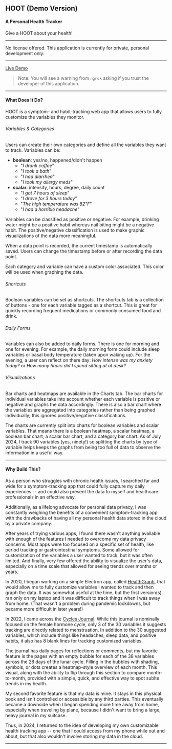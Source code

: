 ## HOOT (Demo Version)
#### A Personal Health Tracker

Give a HOOT about your health!

-----

No license offered. This application is currently for private, personal development only.

-----

[Live Demo](https://new-sterling-dodo.ngrok-free.app/)

> Note: You will see a warning from `ngrok` asking if you trust the developer of this application.

-----

#### What Does It Do?

HOOT is a symptom- and habit-tracking web app that allows users to fully customize the variables they monitor.

###### Variables & Categories

Users can create their own categories and define all the variables they want to track. Variables can be:

- **boolean**: yes/no, happened/didn't happen
	- "*I drank coffee*"
	- "*I took a bath*"
	- "*I had diarrhea*"
	- "*I took my allergy meds*"
- **scalar**: intensity, hours, degree, daily count
	- "*I got 7 hours of sleep*"
	- "*I drove for 3 hours today*"
	- "*The high temperature was 82℉*"
	- "*I had a horrible headache*"

Variables can be classified as positive or negative. For example, drinking water might be a positive habit whereas nail biting might be a negative habit. The positive/negative classification is used to make graphic visualizations of the data more meaningful.

When a data point is recorded, the current timestamp is automatically saved. Users can change the timestamp before or after recording the data point.

Each category and variable can have a custom color associated. This color will be used when graphing the data.

###### Shortcuts

Boolean variables can be set as shortcuts. The shortcuts tab is a collection of buttons - one for each variable tagged as a shortcut. This is great for quickly recording frequent medications or commonly consumed food and drink.

###### Daily Forms

Variables can also be added to daily forms. There is one for morning and one for evening. For example, the daily morning form could include sleep variables or basal body temperature (taken upon waking up). For the evening, a user can reflect on there day: *How intense was my anxiety today?* or *How many hours did I spend sitting at at desk?*

###### Visualizations

Bar charts and heatmaps are available in the Charts tab. The bar charts for individual variables take into account whether each variable is positive or negative and graphs the data accordingly. There is also a bar chart where the variables are aggregated into categories rather than being graphed individually; this ignores positive/negative classifications.

The charts are currently split into charts for boolean variables and scalar variables. That means there is a boolean heatmap, a scalar heatmap, a boolean bar chart, a scalar bar chart, and a category bar chart. As of July 2024, I track 90 variables (yes, ninety!) so splitting the charts by type of variable helps keeps the graphs from being too full of data to observe the information in a useful way.

-----

#### Why Build This?

As a person who struggles with chronic health issues, I searched far and wide for a symptom-tracking app that could fully capture my daily experiences -- and could also present the data to myself and healthcare professionals in an effective way.

Additionally, as a lifelong advocate for personal data privacy, I was constantly weighing the benefits of a convenient symptom-tracking app with the drawbacks of having all my personal health data stored in the cloud by a private company.

After years of trying various apps, I found there wasn't anything available with enough of the features I needed to overcome my data privacy concerns. Most apps were too focused on a specific set of health, like period tracking or gastrointestinal symptoms. Some allowed for customization of the variables a user wanted to track, but it was often limited. And finally, very few offered the ability to visualize the user's data, especially on a time scale that allowed for seeing trends over months or years.

In 2020, I began working on a simple Electron app, called [HealthGraph](), that would allow me to fully customize variables I wanted to track and then graph the data. It was somewhat useful at the time, but the first version(s) ran only on my laptop and it was difficult to track things when I was away from home. (That wasn't a problem during pandemic lockdowns, but became more difficult in later years!)

In 2022, I came across the [Cycles Journal](). While this journal is nominally focused on the female hormone cycle, only 3 of the 30 variables it suggests tracking are directly related to menstruation. In addition to the 30 suggested variables, which include things like headaches, sleep data, and positive habits, it also has 8 blank lines for tracking customized variables.

The journal has daily pages for reflections or comments, but my favorite feature is the pages with an empty bubble for each of the 38 variables across the 28 days of the lunar cycle. Filling in the bubbles with shading, symbols, or dots creates a heatmap-style overview of each month. This visual, along with the ability to flip through this section to compare month-to-month, provided with a simple, quick, and effective way to spot sublte trends in my health.

My second favorite feature is that my data is mine. It stays in this physical book and isn't controlled or accessible by any third parties. This eventually became a downside when I began spending more time away from home, especially when traveling by plane, because I didn't want to bring a large, heavy journal in my suitcase.

Thus, in 2024, I returned to the idea of developing my own customizable health tracking app -- one that I could access from my phone while out and about, but that also wouldn't involve storing my data in the cloud. 

-----